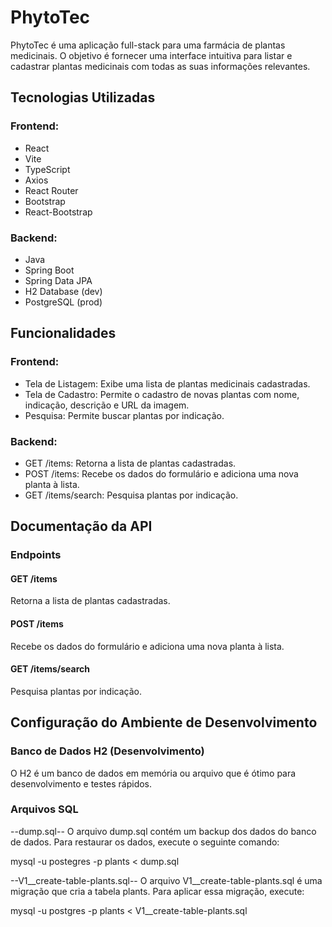 # PhytoTec

PhytoTec é uma aplicação full-stack para uma farmácia de plantas medicinais. O objetivo é fornecer uma interface intuitiva para listar e cadastrar plantas medicinais com todas as suas informações relevantes.

## Tecnologias Utilizadas

### Frontend:
- React
- Vite
- TypeScript
- Axios
- React Router
- Bootstrap
- React-Bootstrap

### Backend:
- Java
- Spring Boot
- Spring Data JPA
- H2 Database (dev)
- PostgreSQL (prod)

## Funcionalidades

### Frontend:
- Tela de Listagem: Exibe uma lista de plantas medicinais cadastradas.
- Tela de Cadastro: Permite o cadastro de novas plantas com nome, indicação, descrição e URL da imagem.
- Pesquisa: Permite buscar plantas por indicação.

### Backend:
- GET /items: Retorna a lista de plantas cadastradas.
- POST /items: Recebe os dados do formulário e adiciona uma nova planta à lista.
- GET /items/search: Pesquisa plantas por indicação.

## Documentação da API

### Endpoints

#### GET /items
Retorna a lista de plantas cadastradas.

#### POST /items
Recebe os dados do formulário e adiciona uma nova planta à lista.

#### GET /items/search
Pesquisa plantas por indicação.

## Configuração do Ambiente de Desenvolvimento

### Banco de Dados H2 (Desenvolvimento)

O H2 é um banco de dados em memória ou arquivo que é ótimo para desenvolvimento e testes rápidos.

### Arquivos SQL
--dump.sql--
O arquivo dump.sql contém um backup dos dados do banco de dados. Para restaurar os dados, execute o seguinte comando:

mysql -u postegres -p plants < dump.sql

--V1__create-table-plants.sql--
O arquivo V1__create-table-plants.sql é uma migração que cria a tabela plants. Para aplicar essa migração, execute:

mysql -u postgres -p plants < V1__create-table-plants.sql


